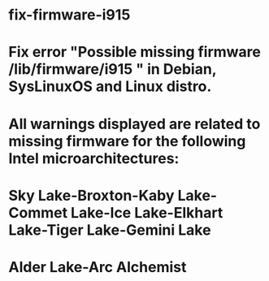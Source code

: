 # fix-firmware-i915
# Fix error "Possible missing firmware /lib/firmware/i915 " in Debian, SysLinuxOS and Linux distro.
# All warnings displayed are related to missing firmware for the following Intel microarchitectures:
# 
# Sky Lake-Broxton-Kaby Lake-Commet Lake-Ice Lake-Elkhart Lake-Tiger Lake-Gemini Lake
# Alder Lake-Arc Alchemist
